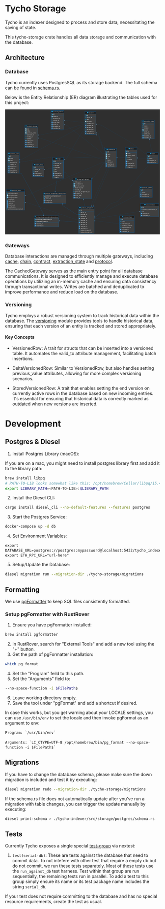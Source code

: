 # Tycho Storage

Tycho is an indexer designed to process and store data, necessitating the saving of state. 

This tycho-storage crate handles all data storage and communication with the database.

## Architecture

### Database

Tycho currently uses PostgresSQL as its storage backend. The full schema can be found in [schema.rs](./src/postgres/schema.rs).

Below is the Entity Relationship (ER) diagram illustrating the tables used for this project:

[![Entity Relation Diagram](../assets/tycho_db_er.png)](https://drive.google.com/file/d/1IQvdsfwRtg-AqtLuJjyGM2s6bqJGuciK/view?usp=sharing)

### Gateways

Database interactions are managed through multiple gateways, including [cache](./src/postgres/cache.rs), [chain](./src/postgres/chain.rs), [contract](./src/postgres/contract.rs), [extraction_state](./src/postgres/extraction_state.rs) and [protocol](./src/postgres/protocol.rs). 

The CachedGateway serves as the main entry point for all database communications. It is designed to efficiently manage and execute database operations by utilizing an in-memory cache and ensuring data consistency through transactional writes. Writes are batched and deduplicated to improve performance and reduce load on the database.

### Versioning

Tycho employs a robust versioning system to track historical data within the database. The [versioning](./src/postgres/versioning.rs) module provides tools to handle historical data, ensuring that each version of an entity is tracked and stored appropriately.

#### Key Concepts
- VersionedRow: A trait for structs that can be inserted into a versioned table. It automates the valid_to attribute management, facilitating batch insertions.

- DeltaVersionedRow: Similar to VersionedRow, but also handles setting previous_value attributes, allowing for more complex versioning scenarios.

- StoredVersionedRow: A trait that enables setting the end version on currently active rows in the database based on new incoming entries. It's essential for ensuring that historical data is correctly marked as outdated when new versions are inserted.

# Development

## Postgres & Diesel

1. Install Postgres Library (macOS):

If you are on a mac, you might need to install postgres library first and add it to the library path:

```bash
brew install libpq
# PATH-TO-LIB looks somewhat like this: /opt/homebrew/Cellar/libpq/15.4/lib
export LIBRARY_PATH=<PATH-TO-LIB>:$LIBRARY_PATH
```

2. Install the Diesel CLI:

```bash
cargo install diesel_cli --no-default-features --features postgres
```

3. Start the Postgres Service:

```bash
docker-compose up -d db
```

4. Set Environment Variables:
```
export DATABASE_URL=postgres://postgres:mypassword@localhost:5432/tycho_indexer_0
export ETH_RPC_URL="url-here"

```

5. Setup/Update the Database:

```bash
diesel migration run --migration-dir ./tycho-storage/migrations
```

## Formatting

We use [pgFormatter](https://github.com/darold/pgFormatter) to keep SQL files consistently formatted.

### Setup pgFormatter with RustRover

1. Ensure you have pgFormatter installed:
```bash
brew install pgformatter
```
2. In RustRover, search for "External Tools" and add a new tool using the "+" button.
3. Get the path of pgFormatter installation:
```bash
which pg_format
```
4. Set the "Program" feild to this path.
5. Set the "Arguments" field to: 
```bash
--no-space-function -i $FilePath$
```
6. Leave working directory empty.
7. Save the tool under "pgFormat" and add a shortcut if desired.

In case this works, but you get warning about your LOCALE settings, you can use
`/usr/bin/env` to set the locale and then invoke pgFormat as an argument to env:

    Program: `/usr/bin/env`

    Arguments: `LC_CTYPE=UTF-8 /opt/homebrew/bin/pg_format --no-space-function -i $FilePath$`

## Migrations

If you have to change the database schema, please make sure the down migration is included and test it by executing:

```bash
diesel migration redo --migration-dir ./tycho-storage/migrations
```

If the schema.rs file does not automatically update after you've run a migration with table changes, you can trigger the update manually by executing:

```bash
diesel print-schema > ./tycho-indexer/src/storage/postgres/schema.rs
```

## Tests

Currently Tycho exposes a single special [test-group](https://nexte.st/book/test-groups.html) via nextest:

1. `test(serial-db)`: These are tests against the database that need to commit data. To not intefere with other test that require a empty db but do not commit, we run these tests separately. Most of these tests use the `run_against_db` test harness. Test within that group are run sequentially, the remaining tests run in parallel. To add a test to this group simply ensure its name or its test package name includes the string `serial_db`.

If your test does not require committing to the database and has no special resource requirements, create the test as usual.
